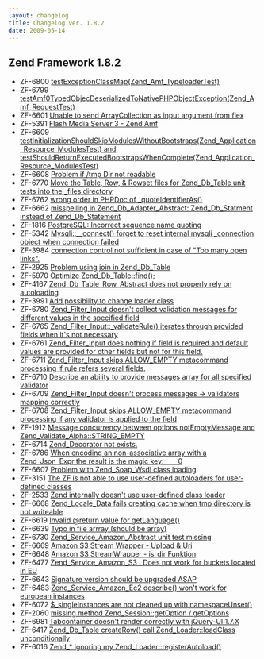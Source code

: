 ```yaml
---
layout: changelog
title: Changelog ver. 1.8.2
date: 2009-05-14
---
```


## Zend Framework 1.8.2

- ZF-6800	[testExceptionClassMap(Zend_Amf_TypeloaderTest)](/issue/browse/ZF-6800)
- ZF-6799	[testAmf0TypedObjecDeserializedToNativePHPObjectException(Zend_Amf_RequestTest)](/issue/browse/ZF-6799)
- ZF-6601	[Unable to send ArrayCollection as input argument from flex](/issue/browse/ZF-6601)
- ZF-5391	[Flash Media Server 3 - Zend Amf](/issue/browse/ZF-5391)
- ZF-6609	[testInitializationShouldSkipModulesWithoutBootstraps(Zend_Application_Resource_ModulesTest) and testShouldReturnExecutedBootstrapsWhenComplete(Zend_Application_Resource_ModulesTest)](/issue/browse/ZF-6609)
- ZF-6608	[Problem if /tmp Dir not readable](/issue/browse/ZF-6608)
- ZF-6770	[Move the Table, Row, & Rowset files for Zend_Db_Table unit tests into the _files directory](/issue/browse/ZF-6770)
- ZF-6762	[wrong order in PHPDoc of _quoteIdentifierAs()](/issue/browse/ZF-6762)
- ZF-6662	[misspelling in Zend_Db_Adapter_Abstract: Zend_Db_Statment instead of Zend_Db_Statement](/issue/browse/ZF-6662)
- ZF-1816	[PostgreSQL: Incorrect sequence name quoting](/issue/browse/ZF-1816)
- ZF-5342	[Mysqli::__connect() forget to reset internal mysqli _connection object when connection failed](/issue/browse/ZF-5342)
- ZF-3984	[connection control not sufficient in case of "Too many open links".](/issue/browse/ZF-3984)
- ZF-2925	[Problem using join in Zend_Db_Table](/issue/browse/ZF-2925)
- ZF-5970	[Optimize Zend_Db_Table::find();](/issue/browse/ZF-5970)
- ZF-4167	[Zend_Db_Table_Row_Abstract does not properly rely on autoloading](/issue/browse/ZF-4167)
- ZF-3991	[Add possibility to change loader class](/issue/browse/ZF-3991)
- ZF-6780	[Zend_Filter_Input doesn't collect validation messages for different values in the specified field](/issue/browse/ZF-6780)
- ZF-6765	[Zend_Filter_Input::_validateRule() iterates through provided fields when it's not necessary](/issue/browse/ZF-6765)
- ZF-6761	[Zend_Filter_Input does nothing if field is required and default values are provided for other fields but not for this field.](/issue/browse/ZF-6761)
- ZF-6711	[Zend_Filter_Input skips ALLOW_EMPTY metacommand processing if rule refers several fields.](/issue/browse/ZF-6711)
- ZF-6710	[Describe an ability to provide messages array for all specified validator](/issue/browse/ZF-6710)
- ZF-6709	[Zend_Filter_Input doesn't process messages -> validators mapping correctly](/issue/browse/ZF-6709)
- ZF-6708	[Zend_Filter_Input skips ALLOW_EMPTY metacommand processing if any validator is applied to the field](/issue/browse/ZF-6708)
- ZF-1912	[Message concurrency between options notEmptyMessage and  Zend_Validate_Alpha::STRING_EMPTY](/issue/browse/ZF-1912)
- ZF-6714	[Zend_Decorator not exists.](/issue/browse/ZF-6714)
- ZF-6786	[When encoding an non-associative array with a Zend_Json_Expr the result is the magic key: ____0](/issue/browse/ZF-6786)
- ZF-6607	[Problem with Zend_Soap_Wsdl class loading](/issue/browse/ZF-6607)
- ZF-3151	[The ZF is not able to use user-defined autoloaders for user-defined classes](/issue/browse/ZF-3151)
- ZF-2533	[Zend internally doesn't use user-defined class loader](/issue/browse/ZF-2533)
- ZF-6668	[Zend_Locale_Data fails creating cache when tmp directory is not writeable](/issue/browse/ZF-6668)
- ZF-6619	[Invalid @return value for getLanguage()](/issue/browse/ZF-6619)
- ZF-6639	[Typo in file arrray (should be array)](/issue/browse/ZF-6639)
- ZF-6730	[Zend_Service_Amazon_Abstract unit test missing](/issue/browse/ZF-6730)
- ZF-6669	[Amazon S3 Stream Wrapper - Upload & Uri](/issue/browse/ZF-6669)
- ZF-6648	[Amazon S3 StreamWrapper - is_dir Funktion](/issue/browse/ZF-6648)
- ZF-6477	[Zend_Service_Amazon_S3 : Does not work for buckets located in EU](/issue/browse/ZF-6477)
- ZF-6643	[Signature version should be upgraded ASAP](/issue/browse/ZF-6643)
- ZF-6483	[Zend_Service_Amazon_Ec2 describe() won't work for european instances](/issue/browse/ZF-6483)
- ZF-6072	[$_singleInstances are not cleaned up with namespaceUnset()](/issue/browse/ZF-6072)
- ZF-2060	[missing method Zend_Session::getOption / getOptions](/issue/browse/ZF-2060)
- ZF-6981	[Tabcontainer doesn't render correctly with jQuery-UI 1.7.X](/issue/browse/ZF-6981)
- ZF-6417	[Zend_Db_Table createRow() call Zend_Loader::loadClass unconditionally](/issue/browse/ZF-6417)
- ZF-6016	[Zend_* ignoring my Zend_Loader::registerAutoload()](/issue/browse/ZF-6016)

